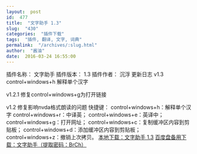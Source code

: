 ```yaml
---
layout:  post
id:  477
title:  "文字助手 1.3"
slug:  "430"
categories:  "插件下载"
tags:  "插件, 翻译, 文字, 词典"
permalink:  "/archives/:slug.html"
author:  "酱油"
date:  2016-03-24 16:55:00
---
```




插件名称： 文字助手
插件版本： 1.3
插件作者： 沉浮
更新日志
v1.3
control+windows+h 解释单个汉字

v1.2.1
修复control+windows+g为打开链接

v1.2
修复影响nvda格式朗读的问题
快捷键：
control+windows+h：解释单个汉字
control+windows+r：中译英；
control+windows+e：英译中；
control+windows+g：打开网址；
control+windows+c：复制缓冲区内容到剪贴板；
control+windows+d：添加缓冲区内容到剪贴板；
control+windows+z：撤销上次拷贝。
<a accesskey="x" href="http://12355939.d.yyupload.com/down/12355939/nvdacn/addons/文字助手1.3.rar">本地下载：文字助手 1.3</a>
<a accesskey="x" href="https://eyun.baidu.com/s/3o8lkOFS">百度盘备用下载：文字助手（提取密码：BrCh）</a>